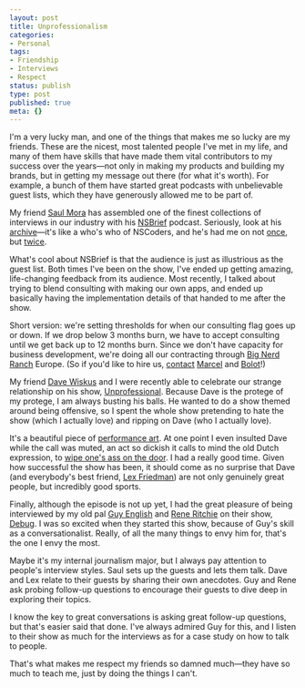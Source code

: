 ```yaml
---
layout: post
title: Unprofessionalism
categories:
- Personal
tags:
- Friendship
- Interviews
- Respect
status: publish
type: post
published: true
meta: {}
---
```

I'm a very lucky man, and one of the things that makes me so lucky are my friends. These are the nicest, most talented people I've met in my life, and many of them have skills that have made them vital contributors to my success over the years—not only in making my products and building my brands, but in getting my message out there (for what it's worth). For example, a bunch of them have started great podcasts with unbelievable guest lists, which they have generously allowed me to be part of.

My friend <a href="https://twitter.com/casademora">Saul Mora</a> has assembled one of the finest collections of interviews in our industry with his <a href="http://nsbrief.com">NSBrief</a> podcast. Seriously, look at his <a href="http://nsbrief.com/archive/">archive</a>—it's like a who's who of NSCoders, and he's had me on not <a href="http://nsbrief.com/11-appsterdam">once</a>, but <a href="http://nsbrief.com/84-mike-lee">twice</a>.

What's cool about NSBrief is that the audience is just as illustrious as the guest list. Both times I've been on the show, I've ended up getting amazing, life-changing feedback from its audience. Most recently, I talked about trying to blend consulting with making our own apps, and ended up basically having the implementation details of that handed to me after the show.

Short version: we're setting thresholds for when our consulting flag goes up or down. If we drop below 3 months burn, we have to accept consulting until we get back up to 12 months burn. Since we don't have capacity for business development, we're doing all our contracting through <a href="http://bignerdranch.com">Big Nerd Ranch</a> Europe. (So if you'd like to hire us, <a href="mailto:europe@bignerdranch.com">contact</a> <a href="https://twitter.com/marcelspeller">Marcel</a> and <a href="https://twitter.com/bolot">Bolot</a>!)

My friend <a href="https://twitter.com/dwiskus">Dave Wiskus</a> and I were recently able to celebrate our strange relationship on his show, <a href="http://unprofesh.com">Unprofessional</a>. Because Dave is the protege of my protege,  I am always busting his balls. He wanted to do a show themed around being offensive, so I spent the whole show pretending to hate the show (which I actually love) and ripping on Dave (who I actually love).

It's a beautiful piece of <a href="http://unprofesh.com/blog/2013/1/2/21-motherbleeper-mike-lee">performance art</a>. At one point I even insulted Dave while the call was muted, an act so dickish it calls to mind the old Dutch expression, to <a href="http://en.wikipedia.org/wiki/Netherlandish_Proverbs">wipe one's ass on the door</a>. I had a really good time. Given how successful the show has been, it should come as no surprise that Dave (and everybody's best friend, <a href="https://twitter.com/lexfri">Lex Friedman</a>) are not only genuinely great people, but incredibly good sports.

Finally, although the episode is not up yet, I had the great pleasure of being interviewed by my old pal <a href="https://twitter.com/gte">Guy English</a> and <a href="https://twitter.com/reneritchie">Rene Ritchie</a> on their show, <a href="http://www.imore.com/tag/debug">Debug</a>. I was so excited when they started this show, because of Guy's skill as a conversationalist. Really, of all the many things to envy him for, that's the one I envy the most.

Maybe it's my internal journalism major, but I always pay attention to people's interview styles. Saul sets up the guests and lets them talk. Dave and Lex relate to their guests by sharing their own anecdotes. Guy and Rene ask probing follow-up questions to encourage their guests to dive deep in exploring their topics.

I know the key to great conversations is asking great follow-up questions, but that's easier said that done. I've always admired Guy for this, and I listen to their show as much for the interviews as for a case study on how to talk to  people. 

That's what makes me respect my friends so damned much—they have so much to teach me, just by doing the things I can't.
